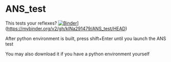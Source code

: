 # ANS_test
This tests your reflexes?
[![Binder](https://mybinder.org/badge_logo.svg)](https://mybinder.org/v2/gh/kINa291479/ANS_test/HEAD)](https://mybinder.org/v2/gh/kINa291479/ANS_test/HEAD)

After python environment is built, press shift+Enter until you launch the ANS test

You may also download it if you have a python environment yourself 
